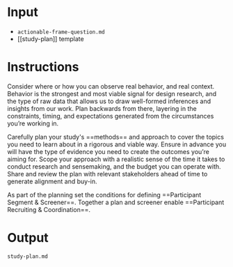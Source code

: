 # Input

- `actionable-frame-question.md`
- [[study-plan]] template
# Instructions

Consider where or how you can observe real behavior, and real context. Behavior is the strongest and most viable signal for design research, and the type of raw data that allows us to draw well-formed inferences and insights from our work. Plan backwards from there, layering in the constraints, timing, and expectations generated from the circumstances you’re working in.

Carefully plan your study's ==methods== and approach to cover the topics you need to learn about in a rigorous and viable way. Ensure in advance you will have the type of evidence you need to create the outcomes you’re aiming for. Scope your approach with a realistic sense of the time it takes to conduct research and sensemaking, and the budget you can operate with. Share and review the plan with relevant stakeholders ahead of time to generate alignment and buy-in.

As part of the planning set the conditions for defining ==Participant Segment & Screener==. Together a plan and screener enable ==Participant Recruiting & Coordination==.

# Output

`study-plan.md`
